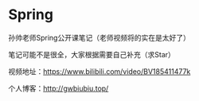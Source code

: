 # Spring
孙帅老师Spring公开课笔记（老师视频将的实在是太好了）

笔记可能不是很全，大家根据需要自己补充（求Star）

视频地址：https://www.bilibili.com/video/BV185411477k

个人博客：http://gwbiubiu.top/